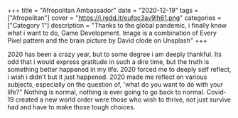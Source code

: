 +++
title = "Afropolitan Ambassador"
date = "2020-12-19"
tags = ["Afropolitan"]
cover = "https://i.redd.it/eufqc3av9lh61.png"
categories = ["Category 1"]
description = "Thanks to the global pandemic, i finally know what i want to do, Game Development. Image is a combination of Every Pixel pattern and the brain picture by David clode on Unsplash"
+++

2020 has been a crazy year, but to some degree i am deeply thankful. Its odd that i would express gratitude in such a dire time, but the truth is something better happened in my life. 2020 forced me to deeply self reflect, i wish i didn't but it just happened. 2020 made me reflect on various subjects, especially on the question of, 'what do you want to do with your life?" Nothing is normal, nothing is ever going to go back to normal. Covid-19 created a new world order were those who wish to thrive, not just survive had and have to make those tough choices. 
